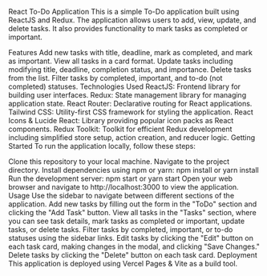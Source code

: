 React To-Do Application
This is a simple To-Do application built using ReactJS and Redux. The application allows users to add, view, update, and delete tasks. It also provides functionality to mark tasks as completed or important.

Features
Add new tasks with title, deadline, mark as completed, and mark as important.
View all tasks in a card format.
Update tasks including modifying title, deadline, completion status, and importance.
Delete tasks from the list.
Filter tasks by completed, important, and to-do (not completed) statuses.
Technologies Used
ReactJS: Frontend library for building user interfaces.
Redux: State management library for managing application state.
React Router: Declarative routing for React applications.
Tailwind CSS: Utility-first CSS framework for styling the application.
React Icons & Lucide React: Library providing popular icon packs as React components.
Redux Toolkit: Toolkit for efficient Redux development including simplified store setup, action creation, and reducer logic.
Getting Started
To run the application locally, follow these steps:

Clone this repository to your local machine.
Navigate to the project directory.
Install dependencies using npm or yarn:
npm install
or
yarn install
Run the development server:
npm start
or
yarn start
Open your web browser and navigate to http://localhost:3000 to view the application.
Usage
Use the sidebar to navigate between different sections of the application.
Add new tasks by filling out the form in the "ToDo" section and clicking the "Add Task" button.
View all tasks in the "Tasks" section, where you can see task details, mark tasks as completed or important, update tasks, or delete tasks.
Filter tasks by completed, important, or to-do statuses using the sidebar links.
Edit tasks by clicking the "Edit" button on each task card, making changes in the modal, and clicking "Save Changes."
Delete tasks by clicking the "Delete" button on each task card.
Deployment
This application is deployed using Vercel Pages & Vite as a build tool.
